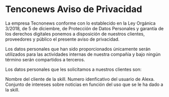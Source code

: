 # Tenconews Aviso de Privacidad
 
La empresa Tecnonews conforme con lo establecido en la Ley Orgánica 3/2018, de 5 de diciembre, de Protección de Datos Personales y garantía de los derechos digitales ponemos a disposición de nuestros clientes, proveedores y público el presente aviso de privacidad.

Los datos personales que han sido proporcionados únicamente serán utilizados para las actividades internas de nuestra compañía y bajo ningún término serán compartidos a terceros.

Los datos personales que les solicitamos a nuestros clientes son:

Nombre del cliente de la skill.
Numero idenficativo del usuario de Alexa.
Conjunto de intereses sobre noticias en función del uso que se le ha dado a la skill.
